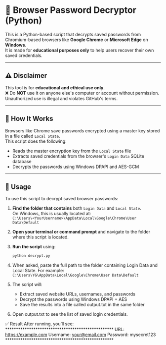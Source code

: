 # 🔐 Browser Password Decryptor (Python)

This is a Python-based script that decrypts saved passwords from Chromium-based browsers like **Google Chrome** or **Microsoft Edge** on **Windows**.  
It is made for **educational purposes only** to help users recover their own saved credentials.

---

## ⚠️ Disclaimer

This tool is for **educational and ethical use only**.  
❌ Do **NOT** use it on anyone else's computer or account without permission.  
Unauthorized use is illegal and violates GitHub's terms.

---

## 🧠 How It Works

Browsers like Chrome save passwords encrypted using a master key stored in a file called `Local State`.  
This script does the following:

- Reads the master encryption key from the `Local State` file
- Extracts saved credentials from the browser's `Login Data` SQLite database
- Decrypts the passwords using Windows DPAPI and AES-GCM

---

## 🚀 Usage

To use this script to decrypt saved browser passwords:

1. **Find the folder that contains** both `Login Data` and `Local State`.  
   On Windows, this is usually located at:  
   `C:\Users\<YourUsername>\AppData\Local\Google\Chrome\User Data\Default`

2. **Open your terminal or command prompt** and navigate to the folder where this script is located.

3. **Run the script** using:
   ```bash
   python decrypt.py
3. When asked, paste the full path to the folder containing Login Data and Local State. For example:
   `C:\Users\YG\AppData\Local\Google\Chrome\User Data\Default`
4. The script will:
   - Extract saved website URLs, usernames, and passwords
   - Decrypt the passwords using Windows DPAPI + AES
   - Save the results into a file called output.txt in the same folder
     
5. Open output.txt to see the list of saved login credentials.

   
✅ Result
   After running, you’ll see:
      **************************************************
      URL: https://example.com
      Username: your@email.com
      Password: mysecret123
      **************************************************
